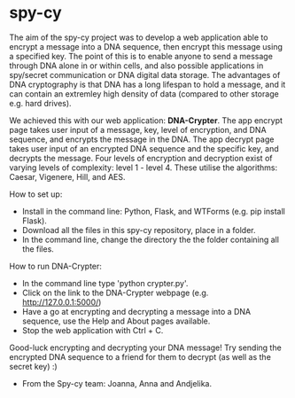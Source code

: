 # spy-cy

The aim of the spy-cy project was to develop a web application able to encrypt a message into a DNA sequence, then encrypt this message using a specified key. 
The point of this is to enable anyone to send a message through DNA alone in or within cells, and also possible applications in spy/secret communication or DNA digital data storage. The advantages of DNA cryptography is that DNA has a long lifespan to hold a message, and it can contain an extremley high density of data (compared to other storage e.g. hard drives).

We achieved this with our web application: **DNA-Crypter**. 
The app encrypt page takes user input of a message, key, level of encryption, and DNA sequence, and encrypts the message in the DNA. The app decrypt page takes user input of an encrypted DNA sequence and the specific key, and decrypts the message.
Four levels of encryption and decryption exist of varying levels of complexity: level 1 - level 4. 
These utilise the algorithms: Caesar, Vigenere, Hill, and AES.

How to set up:
* Install in the command line: Python, Flask, and WTForms (e.g. pip install Flask).
* Download all the files in this spy-cy repository, place in a folder.
* In the command line, change the directory the the folder containing all the files.

How to run DNA-Crypter:
* In the command line type 'python crypter.py'.
* Click on the link to the DNA-Crypter webpage (e.g. http://127.0.0.1:5000/)
* Have a go at encrypting and decrypting a message into a DNA sequence, use the Help and About pages available.
* Stop the web application with Ctrl + C.

Good-luck encrypting and decrypting your DNA message! 
Try sending the encrypted DNA sequence to a friend for them to decrypt (as well as the secret key) :)

- From the Spy-cy team: Joanna, Anna and Andjelika.
